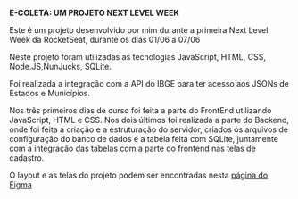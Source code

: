 <strong>E-COLETA: UM PROJETO NEXT LEVEL WEEK</strong>





Este é um projeto desenvolvido por mim durante a primeira Next Level Week da RocketSeat, durante os dias 01/06 a 07/06</h3>






Neste projeto foram utilizadas as tecnologias JavaScript, HTML, CSS, Node.JS,NunJucks, SQLite.


Foi realizada a integração com a API do IBGE para ter acesso aos JSONs de Estados e Municípios.


Nos três primeiros dias de curso foi feita a parte do FrontEnd utilizando JavaScript, HTML e CSS. 
Nos dois últimos foi realizada a parte do Backend, onde foi feita a criação e a estruturação do servidor, criados os arquivos de configuração do banco de dados e a tabela feita com SQLite, juntamente com a integração das tabelas com a parte do frontend nas telas de cadastro.


O layout e as telas do projeto podem ser encontradas nesta <a href="https://www.figma.com/file/1SxgOMojOB2zYT0Mdk28lB/Ecoleta?node-id=136%3A546">página do Figma</a> 
